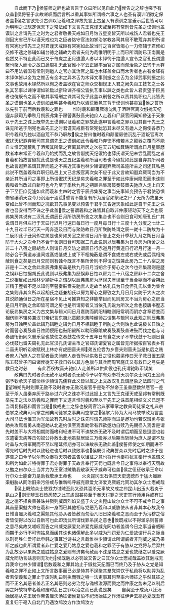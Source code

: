 <!-- { "loadSidebar": true } -->
　　自此而下乃侯誓师之辞也故言告于众曰所以见自此乃侯告之之辞也嗟予有众盖侯将誓于众故嗟叹而后言所以重其事如所谓嗟六事之人也圣有谟训明徴定保者盖侯之言欲先引古训以证羲和之罪故先言上古圣人有谟训之言垂示后世皆可以为明明之证騐定保天下之常法如下文言先王克谨天戒至邦有常刑皆先圣之谟训也盖谟训之言谓先王之时为之君者敬畏天戒如日月蚀五星变皆天所以戒饬人君者也先王则因灾省已所以谨天戒也为之臣者恪守官法如掌治掌教各司其局不敢荒弃其职所谓有常宪也惟先王之时君谨天戒臣有常宪如此故当时之百官皆竭心一力修辅于君修如交修不逮之修辅如辅台徳之辅故为君者夫何为哉惟明明于上而已所谓防已正南面是也然又不特止此而已又于毎嵗之正月遣遒人者以木铎徇于路遒人宣令之官孔氏谓遒聚也聚人而令之故曰遒周礼无此官惟小宰云正嵗率治官之属而观治象之法徇于木铎曰不用法者国有常刑则遒人之官亦其治官之属也木铎盖金口而木舌者也古有金铎有木铎体皆以金为之惟舌有金木之异木舌为木铎文事则振之金舌为金铎武事则振之此文事也故用木铎然所以徇之者盖欲在官之师众交相规正人君之阙失百工技艺之士各执其艺事以谏诤谓如轮扁以斵轮谏齐桓公皆执艺事以諌之类也此皆人君责望于臣民者也傥既令之而不敬其事常刑之诛其可免乎此盖以刑督之所以责其効职也凡此皆先圣之谟训也圣人谟训如此明甚今羲和乃以酒荒厥邑其背于谟训也甚矣冝侯之誓所以先引于前而后数羲和之罪也
　　惟时羲和颠覆厥徳沈乱于酒畔官离次俶扰天纪遐弃厥司乃季秋月朔辰弗集于房瞽奏鼓啬夫驰庶人走羲和尸厥官罔闻知昏迷于天象以于先王之诛上既举先王谟训以证羲和之罪故此遂申言羲和之罪以见其自干先王之诛无所逃于刑宪也盖先王之时君谨天戒臣有常宪犹恐其未尽又有遒人之徇使各恭乃职今羲和乃独以酒自荒不恭乃职故侯之誓曰惟时羲和颠覆厥徳沉乱于酒叛官离次俶扰天纪遐弃厥司其意谓先王之谟训如此令羲和乃弃徳不脩若木之颠器之覆而不能自立惟沉溺荒乱于酒叛其所掌之官离其所居之次在天五纪如箕畴所谓嵗日月星辰厯数者本末常正今羲和乃始扰而乱之故言俶扰天纪俶始也薛氏谓天纪未尝乱而乱之者自羲和始故言俶扰此说是也天之五纪盖羲和所当司者也今俶扰如此是自弃其所司者也故言遐弃盖谓其弃而逺之不亲近其事也林少頴谓遐弃厥司盖逺所主之司还其私邑此说不然盖羲和弃职归私邑上文已言叛官离次矣不应于此又言故知遐弃厥司当为不亲近其所当司之事即上所谓俶扰天纪是矣夫羲和之罪至于如此仲康尚隐忍而未诛则羲和者当改过自新可也今乃至于季秋九月之朔辰弗集房鼓奏鼓啬夫驰庶人走上自天子下至臣庶促遽如此而羲和主四时之官于辰弗集房之事当先事知变预告于君使恐惧脩省禳消天变今乃沉湎于酒荒昏冐不能复有所为居官如祭祀之尸了无所为故虽天变如此曾不闻而知之况欲其先事见变以预告于君乎其昏迷天象如此是自干先王之诛者也吾安得而不诛之乎此盖侯之誓谓羲和之诛皆其自取非仲康轻动天下之兵也辰弗集房其说有二汉孔氏谓辰日月所防房所舍之次集合也不合则日食可知唐孔氏广其说谓日月俱左行于天曰行迟月行速日毎日行一度月毎日行十三度十九分度之七计二十九日过半已行天一周奔逐及日而与聚防故日月所聚防处谓之辰一嵗十二防故为十二辰即此子丑寅夘之属是也房如房室之房谓日月所舍止之处计季秋九月之朔日月当防于大火之次今乃不合于舍则日食可知据二孔此说则以辰弗集为日食房为所舍之处非二十八宿之房胡舍人则谓日月交防之谓辰日行赤道月行黄道日行迟月行速一月一防必合于黄道赤道间或髙或低或上或下不相掩蔽是谓不食或左或右或先或后偶相掩蔽则食之矣是日月交防则有蚀今既言不集所舍则不得谓之蚀兼此房乃二十八宿之房非是十二次之舍此言辰弗集房盖是秋九月日月当朔合于房心之次今也弗集房则是歴之悮非日蚀据胡氏此说则以辰弗集为厯悮非日蚀以房为二十八宿之房非十二次之舍二说相反如此惟林少頴折中之谓胡以辰弗集房为歴误夫歴误至于当合朔而不合朔此非精于歴者不足以知何至瞽奏鼓啬夫驰庶人走故当依孔氏为日食但孔氏以集为集合之集则非其义所以起胡氏之疑兼胡氏以房为房心之房攷之九月日月实防于大火之次其说颇通但日之所在星宿不见止可推算知之非能举目而见则房又不当为房心之房当是日月所防之舍即皆可谓之房也是所谓房者又当依孔氏说为所次之舍也按唐书歴志论辰弗集房之义为古文集与辑义同日月嘉防而阴阳辑睦则阳常明而阴亦含章若变而相伤则不辑矣兼汉书帝纪言东夷北蛮颇未集睦顔师古谓集与辑同以此观之则辰弗集房为日蚀明矣盖此辑乃辑睦之辑为日月不相辑睦于所防之舍则蚀也此说极长日蚀之时而瞽必奏鼓盖日蚀阴侵阳也鼓阳殾所以助阳儆隂故奏鼓奏鼓盖进鼓而伐之也与诗奏鼓衎衎同义瞽乐官也故使之奏鼓左传文十五年日有食之天子不举伐鼓于社则日食必伐鼓也啬夫周礼无此官汉孔氏谓主币之官郑氏谓夏官之属皆无所据按百官表乡有二啬夫职听讼收赋税上林亦有虎圈啬夫郑弟五伦尝为乡啬夫则啬夫当是执后之贱者庶人乃庶人之在官者啬夫驰庶人走皆所以供救日之役也糓梁传曰天子救日置五麾陈五鼓曾子问曰诸侯従天子救日各以其方色旗与其兵而周官庭氏又有救日之弓矢是救日之时必
　　有此百役故啬夫驰庶人走盖所以供此役也孔氏谓驰取币误矣
　　政典曰先时者杀无赦不及时者杀无赦今予以尔有众奉将天罚尔众士同力王室尚弼予钦承天子威命林少頴谓先儒释此义皆以属之上文故汉孔氏谓歴象之法四时之气望晦朔先时则罪无赦不及时者亦无赦况废官乎是殆不然帝王虽重歴数然厯官一差至于杀人虽秦弃灰于路歩过六尺之诛亦不过此据上文言先王克谨天戒至邦有常刑既举先王之法以防羲和之罪而下文遂言惟时羲和至以干先王之诛首尾相结文义已足不当谓复指羲和而言当是侯戒吏士之辞也按周官治典冢宰掌之教典司徒掌之礼典宗伯掌之政典司马掌之刑典司徒掌之事典司空掌之侯掌六师为大司马故举政为言盖大司马法也惟其为军法故有先时后时之诛先时谓先师期而进是邀功也若汉班勇与张勆共攻焉耆勇从南道勆从北道约俱至焉耆勆常有罪欲邀功自赎乃先期径入焉耆是谓先时盖不与大将相期防而嗜利轻进不可不诛故杀无赦不及时谓后期而至是逗遛也若汉遣霍去病等击匃奴公孙敖出北地虽获居延三万级亦以后期当斩赎为庶人是谓不及时盖与大将军期而不至以稽延师期亦可以诛故杀无赦此盖侯誓师使之如期而进不得先时后时先时以致轻进也后时以致败事也侯既引政典誓众以先时后时之诛于是遂告之曰今予以尔有众奉将天罚者盖告以徂征之意也将行也奉将犹言奉行也盖谓义和所为如此非特得罪于君亦得罪于天故言奉行天罚也既言今日之事将以奉行天罚故又勉之曰尔众士当并力为王室讨贼助我敬承天子威命可也盖侯之徂征敬承王命以行尔众士能奋力是助我敬承王命也
　　火炎昆冈玉石俱焚天吏逸徳烈于猛火殱厥渠魁胁从罔治旧染污俗咸与惟新呜呼威克厥爱允济爱克厥威允罔功其尔众士懋戒哉
　　侯上既勉众士使戮力讨贼至此又恐其滥杀无辜故又戒之曰昆山出玉火若炎于昆山之则无辨玉石皆悉焚之此其虐固甚矣至于奉天讨罪之天吏其行师用兵或有过逸之徳不择良善兼诛并戮则威风烈焰又盛于火之炎昆山故尔众士不可不戒今日之事其首恶渠魁大帅在羲和一身而已其他相与党恶乃羲和以威胁使从者非其本心故我令日惟当殱灭羲和之渠魁其他胁从者皆赦而勿治凡旧日染羲和之恶而至于为污秽之俗者皆使得以改过自新可也此即汤武所谓伐罪吊民之意也侯既戒以不得滥杀则誓师之意尽矣故又嗟叹而告之曰威克厥爱允济爱克厥威允罔功者盖谓今日之事当奋威断而期于必行不可徇姑息而缓其诛也诸儒解此多以威为刑罚爱为仁爱故谓行兵之际当以刑罚胜仁爱吁此申韩之事耳岂诗书之言哉惟林少頴谓此所谓威者非刑威之威乃果断之威也此所谓爱者非仁爱之爱乃姑息之爱也羲和之罪至于有胁从之党将与后羿共为乱故必以果断之威胜姑息之爱则有济矣茍赦而不诛是姑息之爱也故继之以爱克厥威允罔功言姑息则无功也侯既勉以必罚故又告之曰其尔众士懋戒哉盖欲其勉戒无弃我命也林少頴谓后数羲和之罪其始止于俶扰天纪而已而终乃及于胁从之党是知羲和之罪不止如上文所言数事而已必是恃其不逞聚其羣党崇饮于私邑将以助羿为乱者若使羲和之罪止于废时乱曰则执而戮之特一法吏事耳何至率六师征之乎然其征之而不正名其恶者盖若正名其恶则必穷治党与锄根浚源而戮之而仲康之势未足以制后羿之奸故特举名羲和废时乱日之罪以治之而已此说是矣
　　自契至于成汤八迁汤始居亳从先王居作帝告厘沃汤征诸侯葛伯不祀汤始征之作汤征伊尹去亳适夏既丑有夏复归于亳入自北门乃遇汝鸠汝方作汝鸠汝方
